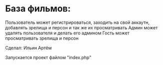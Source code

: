 # База фильмов:
Пользователь может регистрироваться, заходить на свой аккаутн, добавлять зрелища и персон и так же их просматривать
Админ может удалять пользователя и делать его админом
Гость может просматривать зрелища и персон

Сделал: Ильин Артём

Запускается проект файлом "index.php"
